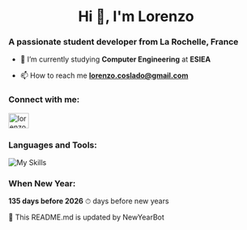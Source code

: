 <h1 align="center">Hi 👋, I'm Lorenzo</h1>
<h3>A passionate student developer from La Rochelle, France</h3>

- 🔭 I’m currently studying **Computer Engineering** at **ESIEA**

- 📫 How to reach me **lorenzo.coslado@gmail.com**

<h3 align="left">Connect with me:</h3>
<p align="left">
<a href="https://linkedin.com/in/lorenzo-coslado-5ab552249" target="blank"><img align="center" src="https://raw.githubusercontent.com/rahuldkjain/github-profile-readme-generator/master/src/images/icons/Social/linked-in-alt.svg" alt="lorenzo coslado" height="30" width="40" /></a>
</p>

<h3 align="left">Languages and Tools:</h3>

![My Skills](https://skillicons.dev/icons?i=js,react,expressjs,nodejs,npm,pnpm,php,mysql,python,typescript,debian,flutter,c#)

<h3 align="left">When New Year:</h3>

**135 days before 2026** ⏱ days before new years







































🤖 This README.md is updated by NewYearBot 


